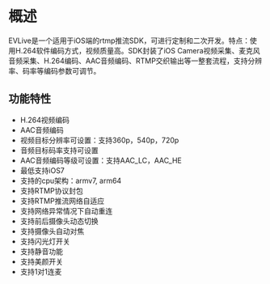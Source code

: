 # 概述
EVLive是一个适用于iOS端的rtmp推流SDK，可进行定制和二次开发。特点：使用H.264软件编码方式，视频质量高。SDK封装了iOS Camera视频采集、麦克风音频采集、H.264编码、AAC音频编码、RTMP交织输出等一整套流程，支持分辨率、码率等编码参数可调节。

## 功能特性

* H.264视频编码
* AAC音频编码
* 视频目标分辨率可设置：支持360p，540p，720p
* 音频目标码率支持可设置
* AAC音频编码等级可设置：支持AAC_LC，AAC_HE
* 最低支持iOS7
* 支持的cpu架构：armv7, arm64
* 支持RTMP协议封包
* 支持RTMP推流网络自适应
* 支持网络异常情况下自动重连
* 支持前后摄像头动态切换
* 支持摄像头自动对焦
* 支持闪光灯开关
* 支持静音功能
* 支持美颜开关
* 支持1对1连麦

